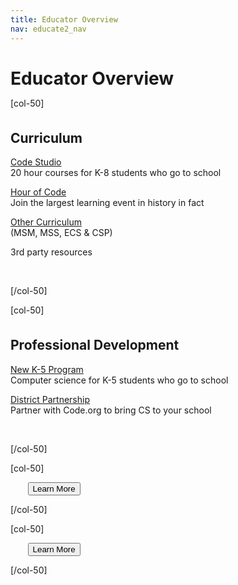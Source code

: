 ```yaml
---
title: Educator Overview
nav: educate2_nav
---
```


<h1 style="margin-bottom:0px">Educator Overview</h1>

[col-50]

<h2 style="margin-top:35px">Curriculum</h2>

[Code Studio](http://studio.code.org/)
<br/>
20 hour courses for K-8 students who go to school

[Hour of Code](http://hourofcode.com)
<br/>
Join the largest learning event in history in fact

[Other Curriculum](/)
<br/>
(MSM, MSS, ECS & CSP)

3rd party resources 

<br/>

[/col-50]

[col-50]

<h2 style="margin-top:35px">Professional Development</h2>

[New K-5 Program](http://code.org/educate/k5)
<br/>
Computer science for K-5 students who go to school

[District Partnership](http://code.org/educate/districts)
<br/>
Partner with Code.org to bring CS to your school

<br/>

[/col-50]

<!--

[col-33]

## Inspire Students

[Inspire Students](http://code.org/educate/inspire) 
<br/>
Inspire students to learn

Want more? 
<br/>
Check out our [educational video library](http://code.org/educate/videos)

<br/>

[/col-33]

-->

<div style="clear:both"/>

[col-50]

&nbsp;&nbsp;&nbsp;&nbsp;&nbsp;&nbsp;
[<button>Learn More</button>](/curriculum)

[/col-50]

[col-50]

&nbsp;&nbsp;&nbsp;&nbsp;&nbsp;&nbsp;
[<button>Learn More</button>](/professional-development)

[/col-50]

<!--

[col-33]

&nbsp;&nbsp;&nbsp;&nbsp;&nbsp;&nbsp;
[<button>Learn More</button>](/inspiration)

[/col-33]


<p style="clear:both">&nbsp;</p>

-->

